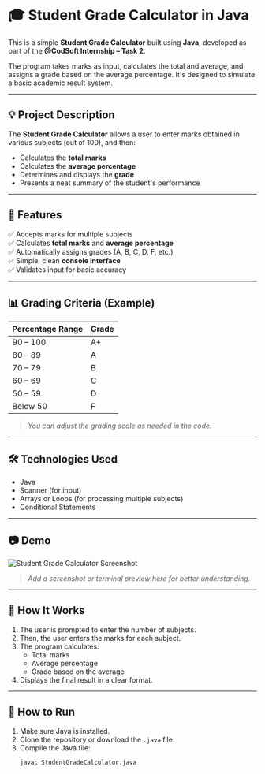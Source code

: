 # 🎓 Student Grade Calculator in Java

This is a simple **Student Grade Calculator** built using **Java**, developed as part of the **@CodSoft Internship – Task 2**.

The program takes marks as input, calculates the total and average, and assigns a grade based on the average percentage. It's designed to simulate a basic academic result system.

---

## 💡 Project Description

The **Student Grade Calculator** allows a user to enter marks obtained in various subjects (out of 100), and then:

- Calculates the **total marks**
- Calculates the **average percentage**
- Determines and displays the **grade**
- Presents a neat summary of the student's performance

---

## 🚀 Features

✅ Accepts marks for multiple subjects  
✅ Calculates **total marks** and **average percentage**  
✅ Automatically assigns grades (A, B, C, D, F, etc.)  
✅ Simple, clean **console interface**  
✅ Validates input for basic accuracy

---

## 📊 Grading Criteria (Example)

| Percentage Range | Grade |
|------------------|-------|
| 90 – 100         | A+    |
| 80 – 89          | A     |
| 70 – 79          | B     |
| 60 – 69          | C     |
| 50 – 59          | D     |
| Below 50         | F     |

> _You can adjust the grading scale as needed in the code._

---

## 🛠️ Technologies Used

- Java
- Scanner (for input)
- Arrays or Loops (for processing multiple subjects)
- Conditional Statements

---

## 📷 Demo

![Student Grade Calculator Screenshot](screenshot.png)  
> _Add a screenshot or terminal preview here for better understanding._

---

## 🧠 How It Works

1. The user is prompted to enter the number of subjects.
2. Then, the user enters the marks for each subject.
3. The program calculates:
   - Total marks
   - Average percentage
   - Grade based on the average
4. Displays the final result in a clear format.

---

## 📂 How to Run

1. Make sure Java is installed.
2. Clone the repository or download the `.java` file.
3. Compile the Java file:
   ```bash
   javac StudentGradeCalculator.java
